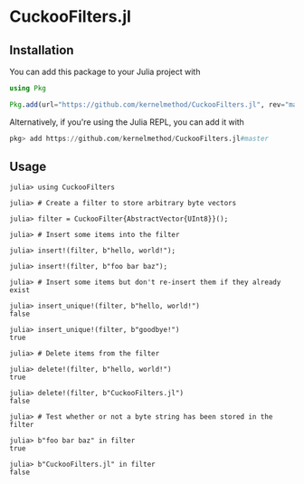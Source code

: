 # CuckooFilters.jl

## Installation

You can add this package to your Julia project with

```julia
using Pkg

Pkg.add(url="https://github.com/kernelmethod/CuckooFilters.jl", rev="master")
```

Alternatively, if you're using the Julia REPL, you can add it with

```julia
pkg> add https://github.com/kernelmethod/CuckooFilters.jl#master
```

## Usage

```jldoctest
julia> using CuckooFilters

julia> # Create a filter to store arbitrary byte vectors

julia> filter = CuckooFilter{AbstractVector{UInt8}}();

julia> # Insert some items into the filter

julia> insert!(filter, b"hello, world!");

julia> insert!(filter, b"foo bar baz");

julia> # Insert some items but don't re-insert them if they already exist

julia> insert_unique!(filter, b"hello, world!")
false

julia> insert_unique!(filter, b"goodbye!")
true

julia> # Delete items from the filter

julia> delete!(filter, b"hello, world!")
true

julia> delete!(filter, b"CuckooFilters.jl")
false

julia> # Test whether or not a byte string has been stored in the filter

julia> b"foo bar baz" in filter
true

julia> b"CuckooFilters.jl" in filter
false
```

